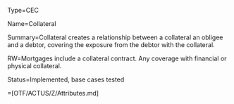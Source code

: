 Type=CEC

Name=Collateral

Summary=Collateral creates a relationship between a collateral an obligee and a debtor, covering the exposure from the debtor with the collateral.

RW=Mortgages include a collateral contract. Any coverage with financial or physical collateral.

Status=Implemented, base cases tested

=[OTF/ACTUS/Z/Attributes.md]
